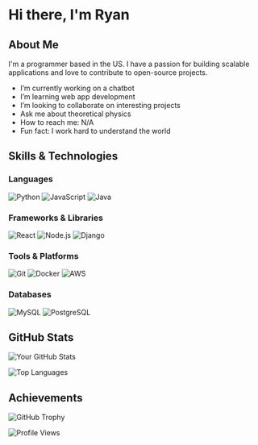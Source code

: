 # Hi there, I'm Ryan

##  About Me

I'm a programmer based in the US. I have a passion for building scalable applications and love to contribute to open-source projects.

-  I’m currently working on a chatbot
-  I’m learning web app development
-  I’m looking to collaborate on interesting projects
-  Ask me about theoretical physics
-  How to reach me: N/A
-  Fun fact: I work hard to understand the world

##  Skills & Technologies

### Languages
![Python](https://img.shields.io/badge/Python-3776AB?style=for-the-badge&logo=python&logoColor=white)
![JavaScript](https://img.shields.io/badge/JavaScript-F7DF1E?style=for-the-badge&logo=javascript&logoColor=black)
![Java](https://img.shields.io/badge/Java-007396?style=for-the-badge&logo=java&logoColor=white)

### Frameworks & Libraries
![React](https://img.shields.io/badge/React-61DAFB?style=for-the-badge&logo=react&logoColor=black)
![Node.js](https://img.shields.io/badge/Node.js-339933?style=for-the-badge&logo=node-dot-js&logoColor=white)
![Django](https://img.shields.io/badge/Django-092E20?style=for-the-badge&logo=django&logoColor=white)

### Tools & Platforms
![Git](https://img.shields.io/badge/Git-F05032?style=for-the-badge&logo=git&logoColor=white)
![Docker](https://img.shields.io/badge/Docker-2496ED?style=for-the-badge&logo=docker&logoColor=white)
![AWS](https://img.shields.io/badge/AWS-232F3E?style=for-the-badge&logo=amazon-aws&logoColor=white)

### Databases
![MySQL](https://img.shields.io/badge/MySQL-4479A1?style=for-the-badge&logo=mysql&logoColor=white)
![PostgreSQL](https://img.shields.io/badge/PostgreSQL-336791?style=for-the-badge&logo=postgresql&logoColor=white)

##  GitHub Stats

![Your GitHub Stats](https://github-readme-stats.vercel.app/api?username=Remo-5555&show_icons=true&theme=radical)

![Top Languages](https://github-readme-stats.vercel.app/api/top-langs/?username=Remo-5555&layout=compact&theme=radical)

##  Achievements

![GitHub Trophy](https://github-profile-trophy.vercel.app/?username=Remo-5555&theme=radical)
<!--
## 📫 Connect with Me

[![LinkedIn](https://img.shields.io/badge/LinkedIn-0A66C2?style=for-the-badge&logo=linkedin&logoColor=white)](https://www.linkedin.com/in/your-linkedin/)
[![Twitter](https://img.shields.io/badge/Twitter-1DA1F2?style=for-the-badge&logo=twitter&logoColor=white)](https://twitter.com/your-twitter)
[![Email](https://img.shields.io/badge/Email-D14836?style=for-the-badge&logo=gmail&logoColor=white)](mailto:your.email@example.com)

## 🔗 Useful Links

- [Portfolio](https://your-portfolio.com)
- [Blog](https://your-blog.com)
- [Resume](https://your-resume.com)

-->

![Profile Views](https://komarev.com/ghpvc/?username=Remo-5555&color=blue)
